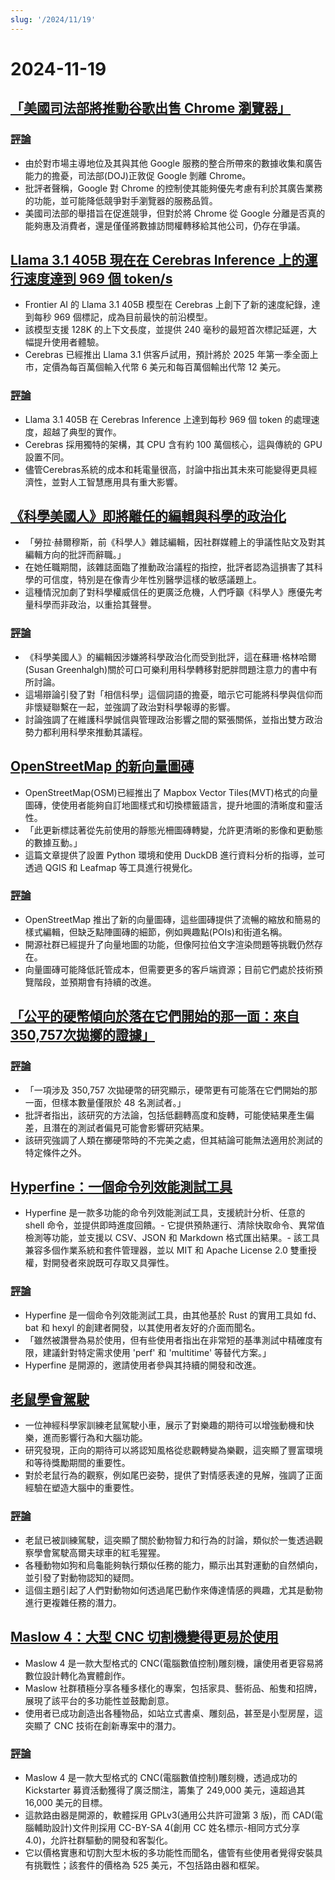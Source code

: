 ```yaml
---
slug: '/2024/11/19'
---
```


# 2024-11-19

## [「美國司法部將推動谷歌出售 Chrome 瀏覽器」](https://www.bloomberg.com/news/articles/2024-11-18/doj-will-push-google-to-sell-off-chrome-to-break-search-monopoly)

### [評論](https://news.ycombinator.com/item?id=42177767)

- 由於對市場主導地位及其與其他 Google 服務的整合所帶來的數據收集和廣告能力的擔憂，司法部(DOJ)正敦促 Google 剝離 Chrome。
- 批評者聲稱，Google 對 Chrome 的控制使其能夠優先考慮有利於其廣告業務的功能，並可能降低競爭對手瀏覽器的服務品質。
- 美國司法部的舉措旨在促進競爭，但對於將 Chrome 從 Google 分離是否真的能夠惠及消費者，還是僅僅將數據訪問權轉移給其他公司，仍存在爭議。

## [Llama 3.1 405B 現在在 Cerebras Inference 上的運行速度達到 969 個 token/s](https://cerebras.ai/blog/llama-405b-inference)

- Frontier AI 的 Llama 3.1 405B 模型在 Cerebras 上創下了新的速度紀錄，達到每秒 969 個標記，成為目前最快的前沿模型。
- 該模型支援 128K 的上下文長度，並提供 240 毫秒的最短首次標記延遲，大幅提升使用者體驗。
- Cerebras 已經推出 Llama 3.1 供客戶試用，預計將於 2025 年第一季全面上市，定價為每百萬個輸入代幣 6 美元和每百萬個輸出代幣 12 美元。

### [評論](https://news.ycombinator.com/item?id=42178761)

- Llama 3.1 405B 在 Cerebras Inference 上達到每秒 969 個 token 的處理速度，超越了典型的實作。
- Cerebras 採用獨特的架構，其 CPU 含有約 100 萬個核心，這與傳統的 GPU 設置不同。
- 儘管Cerebras系統的成本和耗電量很高，討論中指出其未來可能變得更具經濟性，並對人工智慧應用具有重大影響。

## [《科學美國人》即將離任的編輯與科學的政治化](https://reason.com/2024/11/18/how-scientific-americans-departing-editor-helped-degrade-science/)

- 「勞拉·赫爾穆斯，前《科學人》雜誌編輯，因社群媒體上的爭議性貼文及對其編輯方向的批評而辭職。」
- 在她任職期間，該雜誌面臨了推動政治議程的指控，批評者認為這損害了其科學的可信度，特別是在像青少年性別醫學這樣的敏感議題上。
- 這種情況加劇了對科學權威信任的更廣泛危機，人們呼籲《科學人》應優先考量科學而非政治，以重拾其聲譽。

### [評論](https://news.ycombinator.com/item?id=42177619)

- 《科學美國人》的編輯因涉嫌將科學政治化而受到批評，這在蘇珊·格林哈爾(Susan Greenhalgh)關於可口可樂利用科學轉移對肥胖問題注意力的書中有所討論。
- 這場辯論引發了對「相信科學」這個詞語的擔憂，暗示它可能將科學與信仰而非懷疑聯繫在一起，並強調了政治對科學報導的影響。
- 討論強調了在維護科學誠信與管理政治影響之間的緊張關係，並指出雙方政治勢力都利用科學來推動其議程。

## [OpenStreetMap 的新向量圖磚](https://tech.marksblogg.com/osm-mvt-vector-tiles.html)

- OpenStreetMap(OSM)已經推出了 Mapbox Vector Tiles(MVT)格式的向量圖磚，使使用者能夠自訂地圖樣式和切換標籤語言，提升地圖的清晰度和靈活性。
- 「此更新標誌著從先前使用的靜態光柵圖磚轉變，允許更清晰的影像和更動態的數據互動。」
- 這篇文章提供了設置 Python 環境和使用 DuckDB 進行資料分析的指導，並可透過 QGIS 和 Leafmap 等工具進行視覺化。

### [評論](https://news.ycombinator.com/item?id=42182519)

- OpenStreetMap 推出了新的向量圖磚，這些圖磚提供了流暢的縮放和簡易的樣式編輯，但缺乏點陣圖磚的細節，例如興趣點(POIs)和街道名稱。
- 開源社群已經提升了向量地圖的功能，但像阿拉伯文字渲染問題等挑戰仍然存在。
- 向量圖磚可能降低託管成本，但需要更多的客戶端資源；目前它們處於技術預覽階段，並預期會有持續的改進。

## [「公平的硬幣傾向於落在它們開始的那一面：來自350,757次拋擲的證據」](https://www.researchgate.net/publication/374700857_Fair_coins_tend_to_land_on_the_same_side_they_started_Evidence_from_350757_flips)

### [評論](https://news.ycombinator.com/item?id=42181345)

- 「一項涉及 350,757 次拋硬幣的研究顯示，硬幣更有可能落在它們開始的那一面，但樣本數量僅限於 48 名測試者。」
- 批評者指出，該研究的方法論，包括低翻轉高度和旋轉，可能使結果產生偏差，且潛在的測試者偏見可能會影響研究結果。
- 該研究強調了人類在擲硬幣時的不完美之處，但其結論可能無法適用於測試的特定條件之外。

## [Hyperfine：一個命令列效能測試工具](https://github.com/sharkdp/hyperfine)

- Hyperfine 是一款多功能的命令列效能測試工具，支援統計分析、任意的 shell 命令，並提供即時進度回饋。- 它提供預熱運行、清除快取命令、異常值檢測等功能，並支援以 CSV、JSON 和 Markdown 格式匯出結果。- 該工具兼容多個作業系統和套件管理器，並以 MIT 和 Apache License 2.0 雙重授權，對開發者來說既可存取又具彈性。

### [評論](https://news.ycombinator.com/item?id=42177462)

- Hyperfine 是一個命令列效能測試工具，由其他基於 Rust 的實用工具如 fd、bat 和 hexyl 的創建者開發，以其使用者友好的介面而聞名。
- 「雖然被讚譽為易於使用，但有些使用者指出在非常短的基準測試中精確度有限，建議針對特定需求使用 'perf' 和 'multitime' 等替代方案。」
- Hyperfine 是開源的，邀請使用者參與其持續的開發和改進。

## [老鼠學會駕駛](https://theconversation.com/im-a-neuroscientist-who-taught-rats-to-drive-their-joy-suggests-how-anticipating-fun-can-enrich-human-life-239029)

- 一位神經科學家訓練老鼠駕駛小車，展示了對樂趣的期待可以增強動機和快樂，進而影響行為和大腦功能。
- 研究發現，正向的期待可以將認知風格從悲觀轉變為樂觀，這突顯了豐富環境和等待獎勵期間的重要性。
- 對於老鼠行為的觀察，例如尾巴姿勢，提供了對情感表達的見解，強調了正面經驗在塑造大腦中的重要性。

### [評論](https://news.ycombinator.com/item?id=42179774)

- 老鼠已被訓練駕駛，這突顯了關於動物智力和行為的討論，類似於一隻透過觀察學會駕駛高爾夫球車的紅毛猩猩。
- 各種動物如狗和烏龜能夠執行類似任務的能力，顯示出其對運動的自然傾向，並引發了對動物認知的疑問。
- 這個主題引起了人們對動物如何透過尾巴動作來傳達情感的興趣，尤其是動物進行更複雜任務的潛力。

## [Maslow 4：大型 CNC 切割機變得更易於使用](https://www.maslowcnc.com)

- Maslow 4 是一款大型格式的 CNC(電腦數值控制)雕刻機，讓使用者更容易將數位設計轉化為實體創作。
- Maslow 社群積極分享各種多樣化的專案，包括家具、藝術品、船隻和招牌，展現了該平台的多功能性並鼓勵創意。
- 使用者已成功創造出各種物品，如站立式書桌、雕刻品，甚至是小型房屋，這突顯了 CNC 技術在創新專案中的潛力。

### [評論](https://news.ycombinator.com/item?id=42179467)

- Maslow 4 是一款大型格式的 CNC(電腦數值控制)雕刻機，透過成功的 Kickstarter 募資活動獲得了廣泛關注，籌集了 249,000 美元，遠超過其 16,000 美元的目標。
- 這款路由器是開源的，軟體採用 GPLv3(通用公共許可證第 3 版)，而 CAD(電腦輔助設計)文件則採用 CC-BY-SA 4(創用 CC 姓名標示-相同方式分享 4.0)，允許社群驅動的開發和客製化。
- 它以價格實惠和切割大型木板的多功能性而聞名，儘管有些使用者覺得安裝具有挑戰性；該套件的價格為 525 美元，不包括路由器和框架。

<head>
  <meta property="og:title" content="「美國司法部將推動谷歌出售 Chrome 瀏覽器」" />
  <meta property="og:type" content="website" />
  <meta property="og:image" content="https://og.cho.sh/api/og/?title=%E3%80%8C%E7%BE%8E%E5%9C%8B%E5%8F%B8%E6%B3%95%E9%83%A8%E5%B0%87%E6%8E%A8%E5%8B%95%E8%B0%B7%E6%AD%8C%E5%87%BA%E5%94%AE%20Chrome%20%E7%80%8F%E8%A6%BD%E5%99%A8%E3%80%8D&subheading=2024%E5%B9%B411%E6%9C%8819%E6%97%A5%20%E6%98%9F%E6%9C%9F%E4%BA%8C%3A%20Hacker%20News%20%E6%91%98%E8%A6%81" />
</head>
